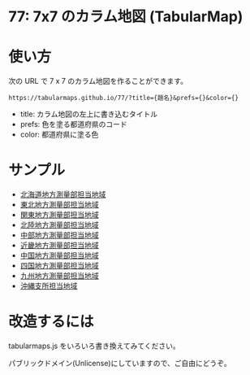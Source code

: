 # 77: 7x7 のカラム地図 (TabularMap)

# 使い方
次の URL で 7 x 7 のカラム地図を作ることができます。

```
https://tabularmaps.github.io/77/?title={題名}&prefs={}&color={}
```

- title: カラム地図の左上に書き込むタイトル
- prefs: 色を塗る都道府県のコード
- color: 都道府県に塗る色

# サンプル
- [北海道地方測量部担当地域](https://tabularmaps.github.io/77/?title=北海道地方測量部担当地域&prefs=1&color=green)
- [東北地方測量部担当地域](https://tabularmaps.github.io/77/?title=東北地方測量部担当地域&prefs=2,3,4,5,6,7&color=green)
- [関東地方測量部担当地域](https://tabularmaps.github.io/77/?title=関東地方測量部担当地域&prefs=8,9,10,11,12,13,14,19,20&color=green)
- [北陸地方測量部担当地域](https://tabularmaps.github.io/77/?title=北陸地方測量部担当地域&prefs=15,16,17,18&color=green)
- [中部地方測量部担当地域](https://tabularmaps.github.io/77/?title=中部地方測量部担当地域&prefs=21,22,23,24&color=green)
- [近畿地方測量部担当地域](https://tabularmaps.github.io/77/?title=近畿地方測量部担当地域&prefs=25,26,27,28,29,30&color=green)
- [中国地方測量部担当地域](https://tabularmaps.github.io/77/?title=中国地方測量部担当地域&prefs=31,32,33,34,35&color=green)
- [四国地方測量部担当地域](https://tabularmaps.github.io/77/?title=四国地方測量部担当地域&prefs=36,37,38,39&color=green)
- [九州地方測量部担当地域](https://tabularmaps.github.io/77/?title=九州地方測量部担当地域&prefs=40,41,42,43,44,45,46&color=green)
- [沖縄支所担当地域](https://tabularmaps.github.io/77/?title=沖縄支所担当地域&prefs=47&color=green)

# 改造するには
tabularmaps.js をいろいろ書き換えてみてください。

パブリックドメイン(Unlicense)にしていますので、ご自由にどうぞ。

